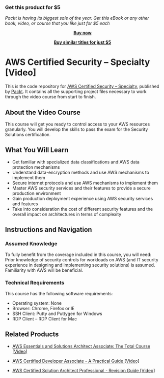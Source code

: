 
### Get this product for $5

<i>Packt is having its biggest sale of the year. Get this eBook or any other book, video, or course that you like just for $5 each</i>


<b><p align='center'>[Buy now](https://packt.link/9781838550103)</p></b>


<b><p align='center'>[Buy similar titles for just $5](https://subscription.packtpub.com/search)</p></b>


# AWS Certified Security – Specialty [Video]
This is the code repository for [AWS Certified Security – Specialty](https://www.packtpub.com/cloud-networking/aws-certified-security-specialty-video), published by [Packt](https://www.packtpub.com/?utm_source=github). It contains all the supporting project files necessary to work through the video course from start to finish.
## About the Video Course
This course will get you ready to control access to your AWS resources granularly. You will develop the skills to pass the exam for the Security Solutions certification.	

<H2>What You Will Learn</H2>
<DIV class=book-info-will-learn-text>
<UL>
<LI>Get familiar with specialized data classifications and AWS data protection mechanisms
<LI>Understand data-encryption methods and use AWS mechanisms to implement them
<LI>Secure internet protocols and use AWS mechanisms to implement them
<LI>Master AWS security services and their features to provide a secure production environment
<LI>Gain production deployment experience using AWS security services and features
<LI>Take into consideration the cost of different security features and the overall impact on architectures in terms of complexity	 </LI></UL></DIV>

## Instructions and Navigation
### Assumed Knowledge
To fully benefit from the coverage included in this course, you will need:<br/>
Prior knowledge of security controls for workloads on AWS (and IT security experience in designing and implementing security solutions) is assumed. Familiarity with AWS will be beneficial.

### Technical Requirements
This course has the following software requirements:<br/>
<UL><LI>Operating system: None
<LI>Browser: Chrome, Firefox or IE
<LI>SSH Client: Putty and Puttygen for Windows
<LI>RDP Client – RDP Client for Mac</LI></UL>

## Related Products
* [AWS Essentials and Solutions Architect Associate: The Total Course [Video]](https://www.packtpub.com/cloud-networking/aws-essentials-and-solutions-architect-associate-the-total-course-video)

* [AWS Certified Developer Associate - A Practical Guide [Video]](https://www.packtpub.com/application-development/aws-certified-developer-associate-practical-guide-video)

* [AWS Certified Solution Architect Professional - Revision Guide [Video]](packtpub.com/virtualization-and-cloud/aws-certified-solution-architect-professional-revision-guide-video)

